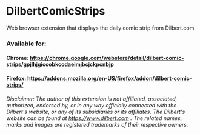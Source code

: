 # DilbertComicStrips
Web browser extension that displays the daily comic strip from Dilbert.com

### Available for:

#### Chrome: https://chrome.google.com/webstore/detail/dilbert-comic-strips/gpjlhjgiccobkcodaeimjbcjckpcnbjp
#### Firefox: https://addons.mozilla.org/en-US/firefox/addon/dilbert-comic-strips/

###### Disclaimer: The author of this extension is not affiliated, associated, authorized, endorsed by, or in any way officially connected with the Dilbert's website, or any of its subsidiaries or its affiliates. The Dilbert's website can be found at https://www.dilbert.com . The related names, marks and images are registered trademarks of their respective owners.
